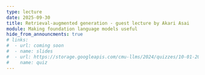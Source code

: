 ```yaml
---
type: lecture
date: 2025-09-30
title: Retrieval-augmented generation - guest lecture by Akari Asai
module: Making foundation language models useful
hide_from_announcments: true
# links: 
#  - url: coming soon
#  - name: slides
#  - url: https://storage.googleapis.com/cmu-llms/2024/quizzes/10-01-2024.pdf
#    name: quiz
---
```

<!-- **Suggested Readings:** -->
<!-- - [Readings 1](coming_soon) -->
<!-- - [Readings 2](coming_soon) -->
